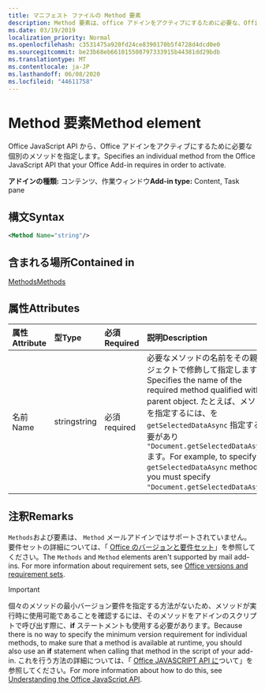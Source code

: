 ```yaml
---
title: マニフェスト ファイルの Method 要素
description: Method 要素は、office アドインをアクティブにするために必要な、Office JavaScript API からの個別のメソッドを指定します。
ms.date: 03/19/2019
localization_priority: Normal
ms.openlocfilehash: c3531475a920fd24ce8390170b5f4728d4dcd0e0
ms.sourcegitcommit: be23b68eb661015508797333915b44381dd29bdb
ms.translationtype: MT
ms.contentlocale: ja-JP
ms.lasthandoff: 06/08/2020
ms.locfileid: "44611758"
---
```

# <a name="method-element"></a><span data-ttu-id="aa675-103">Method 要素</span><span class="sxs-lookup"><span data-stu-id="aa675-103">Method element</span></span>

<span data-ttu-id="aa675-104">Office JavaScript API から、Office アドインをアクティブにするために必要な個別のメソッドを指定します。</span><span class="sxs-lookup"><span data-stu-id="aa675-104">Specifies an individual method from the Office JavaScript API that your Office Add-in requires in order to activate.</span></span>

<span data-ttu-id="aa675-105">**アドインの種類:** コンテンツ、作業ウィンドウ</span><span class="sxs-lookup"><span data-stu-id="aa675-105">**Add-in type:** Content, Task pane</span></span>

## <a name="syntax"></a><span data-ttu-id="aa675-106">構文</span><span class="sxs-lookup"><span data-stu-id="aa675-106">Syntax</span></span>

```XML
<Method Name="string"/>
```

## <a name="contained-in"></a><span data-ttu-id="aa675-107">含まれる場所</span><span class="sxs-lookup"><span data-stu-id="aa675-107">Contained in</span></span>

[<span data-ttu-id="aa675-108">Methods</span><span class="sxs-lookup"><span data-stu-id="aa675-108">Methods</span></span>](methods.md)

## <a name="attributes"></a><span data-ttu-id="aa675-109">属性</span><span class="sxs-lookup"><span data-stu-id="aa675-109">Attributes</span></span>

|<span data-ttu-id="aa675-110">**属性**</span><span class="sxs-lookup"><span data-stu-id="aa675-110">**Attribute**</span></span>|<span data-ttu-id="aa675-111">**型**</span><span class="sxs-lookup"><span data-stu-id="aa675-111">**Type**</span></span>|<span data-ttu-id="aa675-112">**必須**</span><span class="sxs-lookup"><span data-stu-id="aa675-112">**Required**</span></span>|<span data-ttu-id="aa675-113">**説明**</span><span class="sxs-lookup"><span data-stu-id="aa675-113">**Description**</span></span>|
|:-----|:-----|:-----|:-----|
|<span data-ttu-id="aa675-114">名前</span><span class="sxs-lookup"><span data-stu-id="aa675-114">Name</span></span>|<span data-ttu-id="aa675-115">string</span><span class="sxs-lookup"><span data-stu-id="aa675-115">string</span></span>|<span data-ttu-id="aa675-116">必須</span><span class="sxs-lookup"><span data-stu-id="aa675-116">required</span></span>|<span data-ttu-id="aa675-117">必要なメソッドの名前をその親オブジェクトで修飾して指定します。</span><span class="sxs-lookup"><span data-stu-id="aa675-117">Specifies the name of the required method qualified with its parent object.</span></span> <span data-ttu-id="aa675-118">たとえば、メソッドを指定するには、を `getSelectedDataAsync` 指定する必要があり `"Document.getSelectedDataAsync"` ます。</span><span class="sxs-lookup"><span data-stu-id="aa675-118">For example, to specify the `getSelectedDataAsync` method, you must specify `"Document.getSelectedDataAsync"`.</span></span>|

## <a name="remarks"></a><span data-ttu-id="aa675-119">注釈</span><span class="sxs-lookup"><span data-stu-id="aa675-119">Remarks</span></span>

<span data-ttu-id="aa675-120">`Methods`および要素は、 `Method` メールアドインではサポートされていません。要件セットの詳細については、「 [Office のバージョンと要件セット](../../develop/office-versions-and-requirement-sets.md)」を参照してください。</span><span class="sxs-lookup"><span data-stu-id="aa675-120">The `Methods` and `Method` elements aren't supported by mail add-ins. For more information about requirement sets, see [Office versions and requirement sets](../../develop/office-versions-and-requirement-sets.md).</span></span>

> [!IMPORTANT]
> <span data-ttu-id="aa675-121">個々のメソッドの最小バージョン要件を指定する方法がないため、メソッドが実行時に使用可能であることを確認するには、そのメソッドをアドインのスクリプトで呼び出す際に、**if** ステートメントも使用する必要があります。</span><span class="sxs-lookup"><span data-stu-id="aa675-121">Because there is no way to specify the minimum version requirement for individual methods, to make sure that a method is available at runtime, you should also use an **if** statement when calling that method in the script of your add-in.</span></span> <span data-ttu-id="aa675-122">これを行う方法の詳細については、「 [Office JAVASCRIPT API に](../../develop/understanding-the-javascript-api-for-office.md)ついて」を参照してください。</span><span class="sxs-lookup"><span data-stu-id="aa675-122">For more information about how to do this, see [Understanding the Office JavaScript API](../../develop/understanding-the-javascript-api-for-office.md).</span></span>
